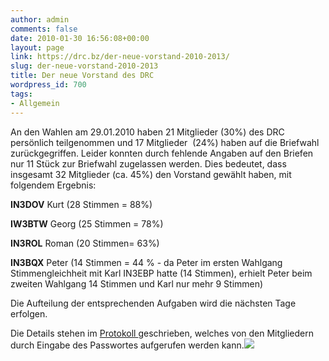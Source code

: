 ```yaml
---
author: admin
comments: false
date: 2010-01-30 16:56:08+00:00
layout: page
link: https://drc.bz/der-neue-vorstand-2010-2013/
slug: der-neue-vorstand-2010-2013
title: Der neue Vorstand des DRC
wordpress_id: 700
tags:
- Allgemein
---
```


An den Wahlen am 29.01.2010 haben 21 Mitglieder (30%) des DRC persönlich teilgenommen und 17 Mitglieder  (24%) haben auf die Briefwahl zurückgegriffen. Leider konnten durch fehlende Angaben auf den Briefen nur 11 Stück zur Briefwahl zugelassen werden. Dies bedeutet, dass insgesamt 32 Mitglieder (ca. 45%) den Vorstand gewählt haben, mit folgendem Ergebnis:

**IN3DOV** Kurt (28 Stimmen = 88%)

**IW3BTW** Georg (25 Stimmen = 78%)

**IN3ROL** Roman (20 Stimmen= 63%)

**IN3BQX** Peter (14 Stimmen = 44 % - da Peter im ersten Wahlgang Stimmengleichheit mit Karl IN3EBP hatte (14 Stimmen), erhielt Peter beim zweiten Wahlgang 14 Stimmen und Karl nur mehr 9 Stimmen)

Die Aufteilung der entsprechenden Aufgaben wird die nächsten Tage erfolgen.

Die Details stehen im [Protokoll ](https://drc.bz/?page_id=178)geschrieben, welches von den Mitgliedern durch Eingabe des Passwortes aufgerufen werden kann.![](https://drc.bz/wp-content/uploads/2010/01/29012010059-300x225.jpg)
